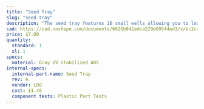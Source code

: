 ```yaml
---
title: "Seed Tray"
slug: "seed-tray"
description: "The seed tray features 16 small wells allowing you to load 16 precise quantities/types of seeds into your FarmBot."
cad: https://cad.onshape.com/documents/6626b842adca229e69544ad1/v/bc2c49ac1a57d66286459079/e/ab33d2fb95b24deb0a05c5b0
price: $7.00
quantity:
  standard: 1
  xl: 1
specs:
  material: Gray UV stabilized ABS
internal-specs:
  internal-part-name: Seed Tray
  rev: A
  vendor: LDO
  cost: $1.49
  component tests: Plastic Part Tests
---
```

